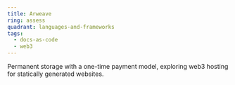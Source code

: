 ```yaml
---
title: Arweave
ring: assess
quadrant: languages-and-frameworks
tags:
  - docs-as-code
  - web3
---
```

Permanent storage with a one-time payment model, exploring web3 hosting for statically generated websites.